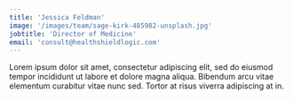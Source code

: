 ```yaml
---
title: 'Jessica Feldman'
image: '/images/team/sage-kirk-485982-unsplash.jpg'
jobtitle: 'Director of Medicine'
email: 'consult@healthshieldlogic.com'
---
```


Lorem ipsum dolor sit amet, consectetur adipiscing elit, sed do eiusmod tempor incididunt ut
labore et dolore magna aliqua. Bibendum arcu vitae elementum curabitur vitae nunc sed. Tortor
at risus viverra adipiscing at in.
